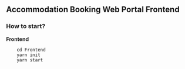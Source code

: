 ## Accommodation Booking Web Portal Frontend

### How to start?

**Frontend** 
```
    cd Frontend
    yarn init
    yarn start
```